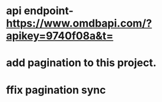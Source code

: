 # api endpoint-https://www.omdbapi.com/?apikey=9740f08a&t=

# add pagination to this project.

# ffix pagination sync
